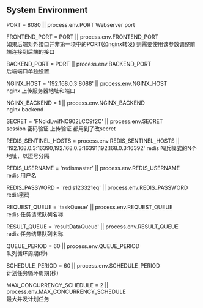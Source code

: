 ## System Environment
PORT = 8080 || process.env.PORT
Webserver port   

FRONTEND_PORT = PORT || process.env.FRONTEND_PORT   
如果后端对外接口并非第一项中的PORT(如nginx转发) 则需要使用该参数调整前端连接到后端的接口   

BACKEND_PORT = PORT || process.env.BACKEND_PORT   
后端端口单独设置   

NGINX_HOST = '192.168.0.3:8088' || process.env.NGINX_HOST   
nginx 上传服务器地址和端口   

NGINX_BACKEND = 1 || process.env.NGINX_BACKEND   
nginx backend   

SECRET = 'FNcidLwifNC902LCC9f2C' || process.env.SECRET   
session 密码验证 上传验证 都用到了改secret   

REDIS_SENTINEL_HOSTS = process.env.REDIS_SENTINEL_HOSTS || '192.168.0.3:16390,192.168.0.3:16391,192.168.0.3:16392'
redis 哨兵模式的N个地址，以逗号分隔   

REDIS_USERNAME = 'redismaster' || process.env.REDIS_USERNAME   
redis 用户名   

REDIS_PASSWORD = 'redis123321eq' || process.env.REDIS_PASSWORD   
redis密码   

REQUEST_QUEUE = 'taskQueue' || process.env.REQUEST_QUEUE   
redis 任务请求队列名称   

RESULT_QUEUE = 'resultDataQueue' || process.env.RESULT_QUEUE   
redis 任务结果队列名称   

QUEUE_PERIOD = 60 || process.env.QUEUE_PERIOD   
队列循环周期(秒)   

SCHEDULE_PERIOD = 60 || process.env.SCHEDULE_PERIOD   
计划任务循环周期(秒)   

MAX_CONCURRENCY_SCHEDULE = 2 || process.env.MAX_CONCURRENCY_SCHEDULE   
最大并发计划任务
